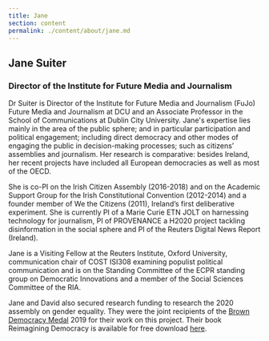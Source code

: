 ```yaml
---
title: Jane
section: content
permalink: ./content/about/jane.md
---
```

## Jane Suiter

### Director of the Institute for Future Media and Journalism

Dr Suiter is Director of the Institute for Future Media and Journalism (FuJo) Future Media and Journalism at DCU and an Associate Professor in the School of Communications at Dublin City University. Jane's expertise lies mainly in the area of the public sphere; and in particular participation and political engagement; including direct democracy and other modes of engaging the public in decision-making processes; such as citizens’ assemblies and journalism. Her research is comparative: besides Ireland, her recent projects have included all European democracies as well as most of the OECD.

She is co-PI on the Irish Citizen Assembly (2016-2018) and on the Academic Support Group for the Irish Constitutional Convention (2012-2014) and a founder member of We the Citizens (2011), Ireland’s first deliberative experiment. She is currently PI of a Marie Curie ETN JOLT on harnessing technology for journalism, PI of PROVENANCE a H2020 project tackling disinformation in the social sphere and PI of the Reuters Digital News Report (Ireland).

Jane is a Visiting Fellow at the Reuters Institute, Oxford University, communication chair of COST ISI308 examining populist political communication and is on the Standing Committee of the ECPR standing group on Democratic Innovations and a member of the Social Sciences Committee of the RIA.

Jane and David also secured research funding to research the 2020 assembly on gender equality. They were the joint recipients of the <a href="https://news.psu.edu/story/562496/2019/03/13/impact/irish-citizens-assembly-project-receive-2019-brown-democracy-medal" target="_blank">Brown Democracy Medal</a> 2019 for their work on this project. Their book Reimagining Democracy is available for free download <a href="https://www.cornellpress.cornell.edu/book/9781501749339/reimagining-democracy/#bookTabs=1" target="_blank">here</a>.